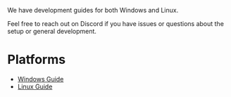We have development guides for both Windows and Linux.

Feel free to reach out on Discord if you have issues or questions about the setup or general development.

# Platforms

- [Windows Guide](./Development:-Windows.md)
- [Linux Guide](./Development:-Linux.md)
